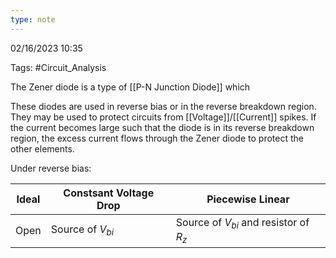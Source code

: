 ```yaml
---
type: note
---
```

02/16/2023 10:35

Tags: #Circuit_Analysis 

The Zener diode is a type of [[P-N Junction Diode]] which 

These diodes are used in reverse bias or in the reverse breakdown region. They may be used to protect circuits from [[Voltage]]/[[Current]] spikes. If the current becomes large such that the diode is in its reverse breakdown region, the excess current flows through the Zener diode to protect the other elements. 

Under reverse bias:

Ideal|Constsant Voltage Drop|Piecewise Linear
----|----|----
Open|Source of $V_{bi}$|Source of $V_{bi}$ and resistor of $R_z$
